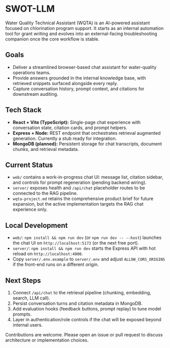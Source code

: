 # SWOT-LLM

Water Quality Technical Assistant (WQTA) is an AI-powered assistant focused on chlorination program support. It starts as an internal automation tool for grant writing and evolves into an external-facing troubleshooting companion once the core workflow is stable.

## Goals
- Deliver a streamlined browser-based chat assistant for water-quality operations teams.
- Provide answers grounded in the internal knowledge base, with retrieved snippets surfaced alongside every reply.
- Capture conversation history, prompt context, and citations for downstream auditing.

## Tech Stack
- **React + Vite (TypeScript):** Single-page chat experience with conversation state, citation cards, and prompt helpers.
- **Express + Node:** REST endpoint that orchestrates retrieval augmented generation. Currently a stub ready for integration.
- **MongoDB (planned):** Persistent storage for chat transcripts, document chunks, and retrieval metadata.

## Current Status
- `web/` contains a work-in-progress chat UI: message list, citation sidebar, and controls for prompt regeneration (pending backend wiring).
- `server/` exposes health and `/api/chat` placeholder routes to be connected to the RAG pipeline.
- `wqta-project.md` retains the comprehensive product brief for future expansion, but the active implementation targets the RAG chat experience only.

## Local Development
- `web/`: `npm install && npm run dev` (or `npm run dev -- --host`) launches the chat UI on `http://localhost:5173` (or the next free port).
- `server/`: `npm install && npm run dev` starts the Express API with hot reload on `http://localhost:4000`.
- Copy `server/.env.example` to `server/.env` and adjust `ALLOW_CORS_ORIGINS` if the front-end runs on a different origin.

## Next Steps
1. Connect `/api/chat` to the retrieval pipeline (chunking, embedding, search, LLM call).
2. Persist conversation turns and citation metadata in MongoDB.
3. Add evaluation hooks (feedback buttons, prompt replay) to tune model prompts.
4. Layer in authentication/role controls if the chat will be exposed beyond internal users.

Contributions are welcome. Please open an issue or pull request to discuss architecture or implementation choices.

